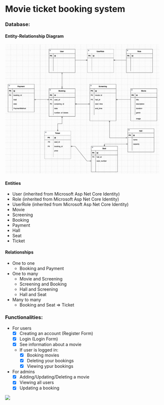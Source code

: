 # Movie ticket booking system 

### __Database__:


#### __Entity-Relationship Diagram__
![](/MovieTicketBooking_Frontend/src/assets/diagrama.png)

#### __Entities__
- User (inherited from Microsoft Asp Net Core Identity)
- Role (inherited from Microsoft Asp Net Core Identity)
- UserRole (inherited from Microsoft Asp Net Core Identity)
- Movie
- Screening
- Booking
- Payment
- Hall
- Seat
- Ticket
    

#### __Relationships__
- One to one
    - Booking and Payment
- One to many
    - Movie and Screening
    - Screening and Booking
    - Hall and Screening
    - Hall and Seat
- Many to many
    - Booking and Seat => Ticket

### __Functionalities__:

- For users
    - [x] Creating an account (Register Form)
    - [x] Login (Login Form)
    - [x] See information about a movie 
    - If user is logged in:
        - [x] Booking movies
        - [x] Deleting your bookings
        - [x] Viewing ypur bookings
- For admins
    - [x] Adding/Updating/Deleting a movie
    - [x] Viewing all users
    - [x] Updating a booking

![](/MovieTicketBooking_Frontend/src/assets/centralCinema.gif)


